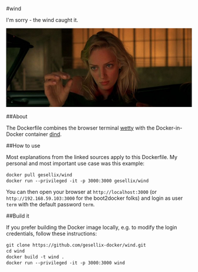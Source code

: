 #wind

I'm sorry - the wind caught it.

[![Gattaca screenshot](the-wind-caught-it/gattaca.jpg)](http://www.imdb.com/title/tt0119177/quotes?item=qt0295072)

##About

The Dockerfile combines the browser terminal [wetty](https://github.com/krishnasrinivas/wetty) with the Docker-in-Docker container [dind](https://github.com/jpetazzo/dind).

##How to use

Most explanations from the linked sources apply to this Dockerfile. My personal and most important use case was this example:

```
docker pull gesellix/wind
docker run --privileged -it -p 3000:3000 gesellix/wind
```

You can then open your browser at `http://localhost:3000` (or `http://192.168.59.103:3000` for the boot2docker folks) and login as user `term` with the default password `term`.

##Build it

If you prefer building the Docker image locally, e.g. to modify the login credentials, follow these instructions:

```
git clone https://github.com/gesellix-docker/wind.git
cd wind
docker build -t wind .
docker run --privileged -it -p 3000:3000 wind
```
